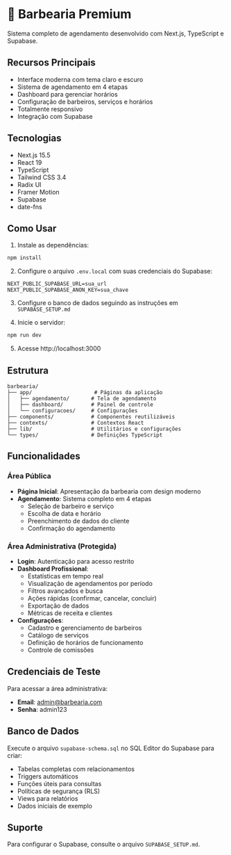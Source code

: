 # 💈 Barbearia Premium

Sistema completo de agendamento desenvolvido com Next.js, TypeScript e Supabase.

## Recursos Principais

- Interface moderna com tema claro e escuro
- Sistema de agendamento em 4 etapas
- Dashboard para gerenciar horários
- Configuração de barbeiros, serviços e horários
- Totalmente responsivo
- Integração com Supabase

## Tecnologias

- Next.js 15.5
- React 19
- TypeScript
- Tailwind CSS 3.4
- Radix UI
- Framer Motion
- Supabase
- date-fns

## Como Usar

1. Instale as dependências:
```bash
npm install
```

2. Configure o arquivo `.env.local` com suas credenciais do Supabase:
```env
NEXT_PUBLIC_SUPABASE_URL=sua_url
NEXT_PUBLIC_SUPABASE_ANON_KEY=sua_chave
```

3. Configure o banco de dados seguindo as instruções em `SUPABASE_SETUP.md`

4. Inicie o servidor:
```bash
npm run dev
```

5. Acesse http://localhost:3000

## Estrutura

```
barbearia/
├── app/                    # Páginas da aplicação
│   ├── agendamento/       # Tela de agendamento
│   ├── dashboard/         # Painel de controle
│   └── configuracoes/     # Configurações
├── components/            # Componentes reutilizáveis
├── contexts/              # Contextos React
├── lib/                   # Utilitários e configurações
└── types/                 # Definições TypeScript
```

## Funcionalidades

### Área Pública
- **Página Inicial**: Apresentação da barbearia com design moderno
- **Agendamento**: Sistema completo em 4 etapas
  - Seleção de barbeiro e serviço
  - Escolha de data e horário
  - Preenchimento de dados do cliente
  - Confirmação do agendamento

### Área Administrativa (Protegida)
- **Login**: Autenticação para acesso restrito
- **Dashboard Profissional**:
  - Estatísticas em tempo real
  - Visualização de agendamentos por período
  - Filtros avançados e busca
  - Ações rápidas (confirmar, cancelar, concluir)
  - Exportação de dados
  - Métricas de receita e clientes
- **Configurações**:
  - Cadastro e gerenciamento de barbeiros
  - Catálogo de serviços
  - Definição de horários de funcionamento
  - Controle de comissões

## Credenciais de Teste

Para acessar a área administrativa:
- **Email**: admin@barbearia.com
- **Senha**: admin123

## Banco de Dados

Execute o arquivo `supabase-schema.sql` no SQL Editor do Supabase para criar:
- Tabelas completas com relacionamentos
- Triggers automáticos
- Funções úteis para consultas
- Políticas de segurança (RLS)
- Views para relatórios
- Dados iniciais de exemplo

## Suporte

Para configurar o Supabase, consulte o arquivo `SUPABASE_SETUP.md`.
